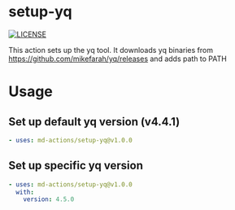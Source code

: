 # setup-yq
[![LICENSE](https://img.shields.io/github/license/md-actions/setup-yq)](https://github.com/md-actions/setup-yq/blob/main/LICENSE)

This action sets up the yq tool. It downloads yq binaries from https://github.com/mikefarah/yq/releases and adds path to PATH

   
# Usage
## Set up default yq version (v4.4.1)
```yaml
- uses: md-actions/setup-yq@v1.0.0
```
## Set up specific yq version
```yaml
- uses: md-actions/setup-yq@v1.0.0
  with:
    version: 4.5.0
```

